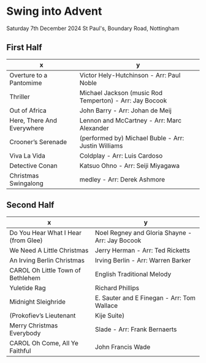 # Swing into Advent
Saturday 7th December 2024
St Paul's, Boundary Road, Nottingham

## First Half

| x             | y              |
|--------------|---------------|
|Overture to a Pantomime| Victor Hely-Hutchinson - Arr: Paul Noble|
|Thriller| Michael Jackson (music Rod Temperton) - Arr: Jay Bocook|
|Out of Africa| John Barry - Arr: Johan de Meij|
|Here, There And Everywhere| Lennon and McCartney - Arr: Marc Alexander|
|Crooner’s Serenade| (performed by) Michael Buble - Arr: Justin Williams|
|Viva La Vida| Coldplay - Arr: Luis Cardoso|
|Detective Conan| Katsuo Ohno - Arr: Seiji Miyagawa|
|Christmas Swingalong| medley - Arr: Derek Ashmore|

## Second Half

| x              | y              |
|--------------|---------------|
|Do You Hear What I Hear (from Glee)| Noel Regney and Gloria Shayne - Arr: Jay Bocook|
|We Need A Little Christmas| Jerry Herman - Arr: Ted Ricketts|
|An Irving Berlin Christmas| Irving Berlin - Arr: Warren Barker|
|CAROL Oh Little Town of Bethlehem| English Traditional Melody|
|Yuletide Rag| Richard Phillips|
|Midnight Sleighride| E. Sauter and E Finegan - Arr: Tom Wallace|
|(Prokofiev’s Lieutenant| Kije Suite)|
|Merry Christmas Everybody| Slade - Arr: Frank Bernaerts|
|CAROL Oh Come, All Ye Faithful| John Francis Wade |
